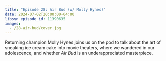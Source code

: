 ```yaml
---
title: "Episode 28: Air Bud (w/ Molly Hynes)"
date: 2024-07-02T20:00:00-04:00
libsyn_episode_id: 11390635
images:
  - /28-air-bud/cover.jpg
---
```


Returning champion Molly Hynes joins us on the pod to talk about the art of sneaking ice cream cake into movie theaters, where we wandered in our adolescence, and whether _Air Bud_ is an underappreciated masterpiece.

<!--more-->
